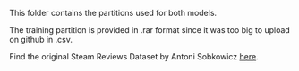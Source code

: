 This folder contains the partitions used for both models.

The training partition is provided in .rar format since it was too big to upload on github in .csv.

Find the original Steam Reviews Dataset by Antoni Sobkowicz [here](https://www.kaggle.com/datasets/andrewmvd/steam-reviews).

